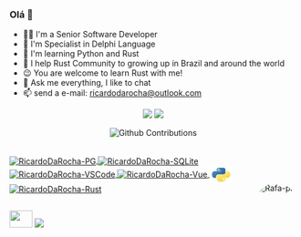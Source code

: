 ### Olá 👋

- 👨‍💻 I'm a Senior Software Developer
- 💾 I'm Specialist in Delphi Language
- 🌱 I'm learning Python and Rust
- 🦀 I help Rust Community to growing up in Brazil and around the world
- 😉 You are welcome to learn Rust with me!
- 💬 Ask me everything, I like to chat
- 📫 send a e-mail: ricardodarocha@outlook.com 

<div align="center">
 <img height="180em" src="https://github-readme-stats.vercel.app/api?username=ricardodarocha&show_icons=true&theme=tritanopia&include_all_commits=true&count_private=true"/>
  <img height="180em" src="https://github-readme-stats.vercel.app/api/top-langs/?username=ricardodarocha&layout=compact&langs_count=7&theme=tritanopia"/> 
</div>

<div align="center">
  
  ![Github Contributions](https://github-readme-streak-stats.herokuapp.com/?user=ricardodarocha&hide_border=true)   
  
</div>

<a href="https://github.com/ricardodarocha">
 

  <div style="display: inline_block"><br>
  <img align="center" alt="RicardoDaRocha-PG" height="30" width="40" src="https://cdn.jsdelivr.net/gh/devicons/devicon/icons/postgresql/postgresql-original.svg">
  <img align="center" alt="RicardoDaRocha-SQLite" height="30" width="40" src="https://cdn.jsdelivr.net/gh/devicons/devicon/icons/sqlite/sqlite-original.svg">
  <img align="center" alt="RicardoDaRocha-VSCode" height="30" width="40" src="https://cdn.jsdelivr.net/gh/devicons/devicon/icons/vscode/vscode-original.svg">
  <img align="center" alt="RicardoDaRocha-Vue" height="30" width="40" src="https://cdn.jsdelivr.net/gh/devicons/devicon/icons/vuejs/vuejs-original.svg">
  <img align="center" alt="RicardoDaRocha-Python" height="30" width="40" src="https://raw.githubusercontent.com/devicons/devicon/master/icons/python/python-original.svg">
  <img align="center" alt="RicardoDaRocha-Rust" height="30" width="40" src="https://cdn.jsdelivr.net/gh/devicons/devicon/icons/rust/rust-plain.svg">
  <img align="right" alt="Rafa-pic" height="150" style="border-radius:50px;" src="https://www.rust-lang.org/static/images/ferris.gif">
</div>
  
  ##
 
<div>
  <a href = "mailto:ricardodarocha@gmail.com"><img  height="30" width="40" src="https://img.icons8.com/material-two-tone/344/mail.png" target="_blank"></a></a> 
  <a href="https://www.linkedin.com/in/ricardo-da-rocha-vitor-a0983932" target="_blank"><img src="https://www.rust-lang.org/static/images/ferris.gif" target="_blank"> 
 
</div>
  
